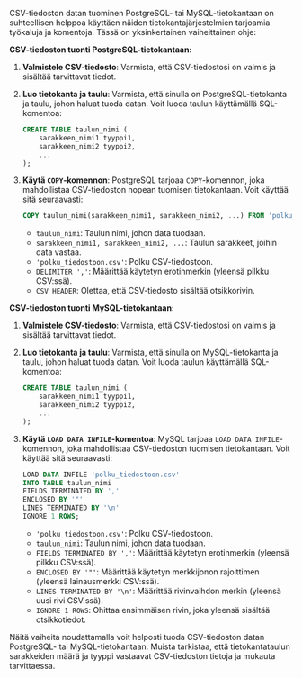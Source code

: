 CSV-tiedoston datan tuominen PostgreSQL- tai MySQL-tietokantaan on suhteellisen helppoa käyttäen näiden tietokantajärjestelmien tarjoamia työkaluja ja komentoja. Tässä on yksinkertainen vaiheittainen ohje:

**CSV-tiedoston tuonti PostgreSQL-tietokantaan:**

1. **Valmistele CSV-tiedosto**: Varmista, että CSV-tiedostosi on valmis ja sisältää tarvittavat tiedot.

2. **Luo tietokanta ja taulu**: Varmista, että sinulla on PostgreSQL-tietokanta ja taulu, johon haluat tuoda datan. Voit luoda taulun käyttämällä SQL-komentoa:

   ```sql
   CREATE TABLE taulun_nimi (
       sarakkeen_nimi1 tyyppi1,
       sarakkeen_nimi2 tyyppi2,
       ...
   );
   ```

3. **Käytä `COPY`-komennon**: PostgreSQL tarjoaa `COPY`-komennon, joka mahdollistaa CSV-tiedoston nopean tuomisen tietokantaan. Voit käyttää sitä seuraavasti:

   ```sql
   COPY taulun_nimi(sarakkeen_nimi1, sarakkeen_nimi2, ...) FROM 'polku_tiedostoon.csv' DELIMITER ',' CSV HEADER;
   ```

   - `taulun_nimi`: Taulun nimi, johon data tuodaan.
   - `sarakkeen_nimi1, sarakkeen_nimi2, ...`: Taulun sarakkeet, joihin data vastaa.
   - `'polku_tiedostoon.csv'`: Polku CSV-tiedostoon.
   - `DELIMITER ','`: Määrittää käytetyn erotinmerkin (yleensä pilkku CSV:ssä).
   - `CSV HEADER`: Olettaa, että CSV-tiedosto sisältää otsikkorivin.

**CSV-tiedoston tuonti MySQL-tietokantaan:**

1. **Valmistele CSV-tiedosto**: Varmista, että CSV-tiedostosi on valmis ja sisältää tarvittavat tiedot.

2. **Luo tietokanta ja taulu**: Varmista, että sinulla on MySQL-tietokanta ja taulu, johon haluat tuoda datan. Voit luoda taulun käyttämällä SQL-komentoa:

   ```sql
   CREATE TABLE taulun_nimi (
       sarakkeen_nimi1 tyyppi1,
       sarakkeen_nimi2 tyyppi2,
       ...
   );
   ```

3. **Käytä `LOAD DATA INFILE`-komentoa**: MySQL tarjoaa `LOAD DATA INFILE`-komennon, joka mahdollistaa CSV-tiedoston tuomisen tietokantaan. Voit käyttää sitä seuraavasti:

   ```sql
   LOAD DATA INFILE 'polku_tiedostoon.csv' 
   INTO TABLE taulun_nimi 
   FIELDS TERMINATED BY ',' 
   ENCLOSED BY '"' 
   LINES TERMINATED BY '\n' 
   IGNORE 1 ROWS;
   ```

   - `'polku_tiedostoon.csv'`: Polku CSV-tiedostoon.
   - `taulun_nimi`: Taulun nimi, johon data tuodaan.
   - `FIELDS TERMINATED BY ','`: Määrittää käytetyn erotinmerkin (yleensä pilkku CSV:ssä).
   - `ENCLOSED BY '"'`: Määrittää käytetyn merkkijonon rajoittimen (yleensä lainausmerkki CSV:ssä).
   - `LINES TERMINATED BY '\n'`: Määrittää rivinvaihdon merkin (yleensä uusi rivi CSV:ssä).
   - `IGNORE 1 ROWS`: Ohittaa ensimmäisen rivin, joka yleensä sisältää otsikkotiedot.

Näitä vaiheita noudattamalla voit helposti tuoda CSV-tiedoston datan PostgreSQL- tai MySQL-tietokantaan. Muista tarkistaa, että tietokantataulun sarakkeiden määrä ja tyyppi vastaavat CSV-tiedoston tietoja ja mukauta tarvittaessa.

